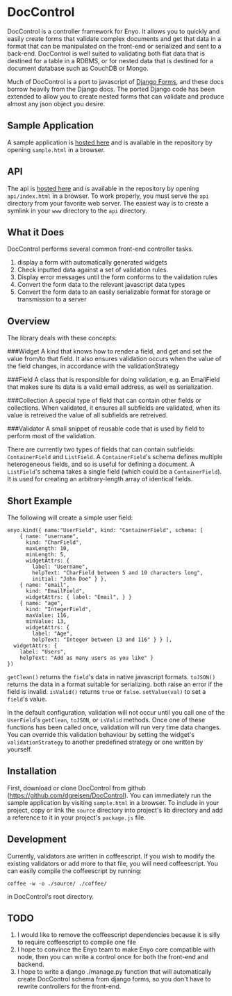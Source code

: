 DocControl
==========

DocControl is a controller framework for Enyo. It allows you to quickly and easily
create forms that validate complex documents and get that data in a format that can
be manipulated on the front-end or serialized and sent to a back-end. DocControl is
well suited to validating both flat data that is destined for a table in a RDBMS, or
for nested data that is destined for a document database such as CouchDB or Mongo.

Much of DocControl is a port to javascript of 
[Django Forms](https://docs.djangoproject.com/en/1.4/topics/forms/), and these docs 
borrow heavily from the Django docs. The ported Django code has been extended to 
allow you to create nested forms that can validate and produce almost any json
object you desire.

Sample Application
------------------
A sample application is [hosted here](http://dgreisen.github.com/DocControl/sample.html) 
and is available in the repository by opening `sample.html` in a browser.

API
---
The api is [hosted here](http://dgreisen.github.com/DocControl/api/index.html) and 
is available in the repository by opening `api/index.html` in a browser. To 
work properly, you must serve the `api`  directory from your favorite web server. The 
easiest way is to create a symlink in your `www` directory to the `api` directory.

What it Does
------------

DocControl performs several common front-end controller tasks.

1. display a form with automatically generated widgets
2. Check inputted data against a set of validation rules.
3. Display error messages until the form conforms to the validation rules
4. Convert the form data to the relevant javascript data types
5. Convert the form data to an easily serializable format for storage or transmission to a server

Overview
--------
The library deals with these concepts:

###Widget
A kind that knows how to render a field, and get and set the value from/to that field. 
It also ensures validation occurs when the value of the field changes, in accordance 
with the validationStrategy 

###Field
A class that is responsible for doing validation, e.g. an EmailField that makes sure 
its data is a valid email address, as well as serialization.

###Collection
A special type of field that can contain other fields or collections. When validated, it ensures all
subfields are validated, when its value is retreived the value of all subfields are 
retreived.

###Validator
A small snippet of reusable code that is used by field to perform most of the validation.

There are currently two types of fields that can contain subfields:
`ContainerField` and `ListField`. A `ContainerField`'s schema defines
multiple heterogeneous fields, and so is useful for defining a 
document. A `ListField`'s schema takes a single field (which could be
a `ContainerField`). It is used for creating an arbitrary-length array 
of identical fields.

Short Example
-------------
The following will create a simple user field:

    enyo.kind({ name:"UserField", kind: "ContainerField", schema: [
        { name: "username", 
          kind: "CharField", 
          maxLength: 10, 
          minLength: 5, 
          widgetAttrs: { 
            label: "Username", 
            helpText: "CharField between 5 and 10 characters long", 
            initial: "John Doe" } },
        { name: "email", 
          kind: "EmailField", 
          widgetAttrs: { label: "Email", } }
        { name: "age", 
          kind: "IntegerField", 
          maxValue: 116, 
          minValue: 13, 
          widgetAttrs: { 
            label: "Age", 
            helpText: "Integer between 13 and 116" } } ],
      widgetAttrs: { 
        label: "Users", 
        helpText: "Add as many users as you like" }
    })

`getClean()` returns the `field`'s data in native javascript 
formats. `toJSON()` returns the data in a format suitable for serializing. 
both raise an error if the field is invalid. `isValid()` returns `true` or 
`false`. `setValue(val)` to set a `field`'s value.

In the default configuration, validation will not occur until you call
one of the `UserField`'s `getClean`, `toJSON`, or `isValid` methods. Once one of 
these functions has been called once, validation will run very time data 
changes. You can override this validation behaviour by setting the widget's
`validationStrategy` to another predefined strategy or one written by yourself.


Installation
------------
First, download or clone DocControl from github 
(https://github.com/dgreisen/DocControl). You can immediately run the
sample application by visiting `sample.html` in a browser. To include 
in your project, copy or link the `source` directory into project's lib directory and add a reference to it in your project's `package.js` file.

Development
-----------
Currently, validators are written in coffeescript. If you wish to 
modify the existing validators or add more to that file, you will need
coffeescript. You can easily compile the coffeescript by running:

    coffee -w -o ./source/ ./coffee/

in DocControl's root directory.

TODO
----
1. I would like to remove the coffeescript dependencies because it is silly
    to require coffeescript to compile one file
2. I hope to convince the Enyo team to make Enyo core compatible with node,
   then you can write a control once for both the front-end and backend.
3. I hope to write a django ./manage.py function that will automatically 
   create DocControl schema from django forms, so you don't have to rewrite
   controllers for the front-end.